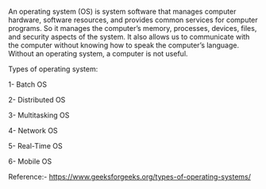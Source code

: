 An operating system (OS) is system software that manages computer hardware, software resources, and provides common services for computer programs. So it manages the computer’s memory, processes, devices, files, and security aspects of the system. It also allows us to communicate with the computer without knowing how to speak the computer’s language. Without an operating system, a computer is not useful.

Types of operating system:

1- Batch OS

2- Distributed OS

3- Multitasking OS

4- Network OS

5- Real-Time OS

6- Mobile OS

Reference:- https://www.geeksforgeeks.org/types-of-operating-systems/
